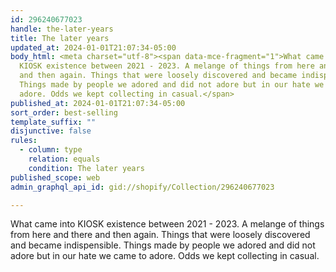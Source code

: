 ```yaml
---
id: 296240677023
handle: the-later-years
title: The later years
updated_at: 2024-01-01T21:07:34-05:00
body_html: <meta charset="utf-8"><span data-mce-fragment="1">What came into
  KIOSK existence between 2021 - 2023. A melange of things from here and there
  and then again. Things that were loosely discovered and became indispensible.
  Things made by people we adored and did not adore but in our hate we came to
  adore. Odds we kept collecting in casual.</span>
published_at: 2024-01-01T21:07:34-05:00
sort_order: best-selling
template_suffix: ""
disjunctive: false
rules:
  - column: type
    relation: equals
    condition: The later years
published_scope: web
admin_graphql_api_id: gid://shopify/Collection/296240677023

---
```


What came into KIOSK existence between 2021 - 2023. A melange of things from here and there and then again. Things that were loosely discovered and became indispensible. Things made by people we adored and did not adore but in our hate we came to adore. Odds we kept collecting in casual.